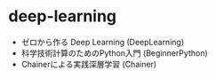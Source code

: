 # deep-learning

- ゼロから作る Deep Learning (DeepLearning)
- 科学技術計算のためのPython入門 (BeginnerPython)
- Chainerによる実践深層学習 (Chainer)

